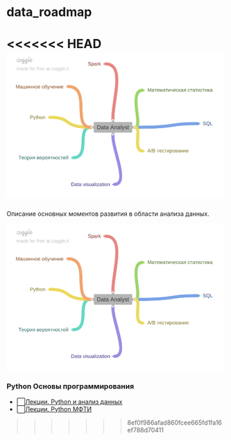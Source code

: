 # data_roadmap

<<<<<<< HEAD
![Направления развития](https://github.com/annabali/data_roadmap/raw/main/Data_Analyst.png)
=======
Описание основных моментов развития в области анализа данных.

![Направления развития](https://github.com/annabali/data_roadmap/raw/main/Data_Analyst.png)

### Python Основы программирования

* :white_large_square:[Лекции. Python и анализ данных](https://teach-in.ru/course/python-programming-and-data-analysis-basics "Лекции Python")
* :white_large_square:[Лекции. Python МФТИ](http://judge.mipt.ru/mipt_cs_on_python3/ "Лекции МФТИ") 
>>>>>>> 8ef0f986afad860fcee665fd1fa16ef788d70411
